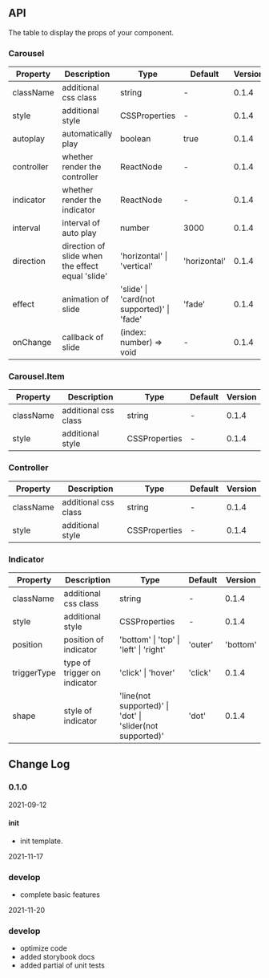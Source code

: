 ## API

The table to display the props of your component.

### Carousel

|Property|Description|Type|Default|Version|
|---|---|---|---|---|
| className | additional css class | string | - | 0.1.4 |
| style | additional style | CSSProperties | - | 0.1.4 |
| autoplay | automatically play | boolean | true | 0.1.4 |
| controller | whether render the controller | ReactNode | - | 0.1.4 |
| indicator | whether render the indicator | ReactNode | - | 0.1.4 |
| interval |  interval of auto play | number | 3000 | 0.1.4 |
| direction | direction of slide when the effect equal 'slide' | 'horizontal' \| 'vertical' | 'horizontal' | 0.1.4 |
| effect | animation of slide | 'slide' \| 'card(not supported)' \| 'fade' | 'fade' | 0.1.4 |
| onChange | callback of slide | (index: number) => void | - | 0.1.4 |


### Carousel.Item

|Property|Description|Type|Default|Version|
|---|---|---|---|---|
| className | additional css class | string | - | 0.1.4 |
| style | additional style | CSSProperties | - | 0.1.4 |

### Controller

|Property|Description|Type|Default|Version|
|---|---|---|---|---|
| className | additional css class | string | - | 0.1.4 |
| style | additional style | CSSProperties | - | 0.1.4 |

### Indicator

|Property|Description|Type|Default|Version|
|---|---|---|---|---|
| className | additional css class | string | - | 0.1.4 |
| style | additional style | CSSProperties | - | 0.1.4 |
| position | position of indicator | 'bottom' \| 'top' \| 'left' \| 'right' | 'outer' | 'bottom' | 0.1.4 |
| triggerType | type of trigger on indicator | 'click' \| 'hover' | 'click' | 0.1.4 |
| shape | style of indicator | 'line(not supported)' \| 'dot' \| 'slider(not supported)' | 'dot' | 0.1.4 |

## Change Log

### 0.1.0

2021-09-12

#### init

- init template.

2021-11-17

### develop

- complete basic features

2021-11-20

### develop

- optimize code
- added storybook docs
- added partial of unit tests